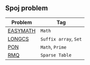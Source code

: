 ## Spoj problem
| Problem                               | Tag |
| -----------                           | ----------- |
| [EASYMATH](EASYMATH)                  | `Math` |
| [LONGCS](LONGCS)                      | `Suffix array`, `Set` |
| [PON](PON)                            | `Math`, `Prime` |
| [RMQ](RMQSQ)                          | `Sparse Table` |